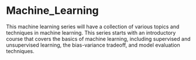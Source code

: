 # Machine_Learning
This machine learning series will have a collection of various topics and techniques in machine learning. This series starts with an introductory course that covers the basics of machine learning, including supervised and unsupervised learning, the bias-variance tradeoff, and model evaluation techniques. 
